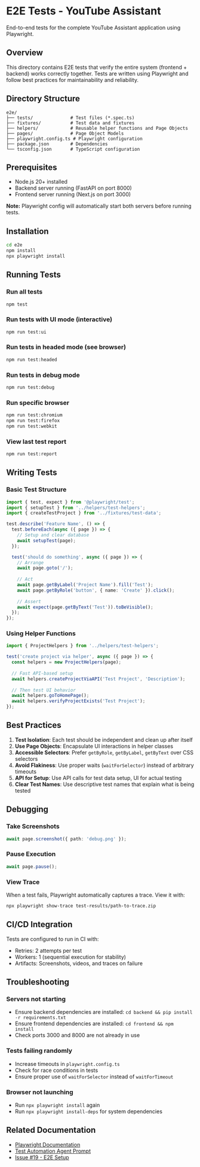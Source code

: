 # E2E Tests - YouTube Assistant

End-to-end tests for the complete YouTube Assistant application using Playwright.

## Overview

This directory contains E2E tests that verify the entire system (frontend + backend) works correctly together. Tests are written using Playwright and follow best practices for maintainability and reliability.

## Directory Structure

```
e2e/
├── tests/              # Test files (*.spec.ts)
├── fixtures/           # Test data and fixtures
├── helpers/            # Reusable helper functions and Page Objects
├── pages/              # Page Object Models
├── playwright.config.ts # Playwright configuration
├── package.json        # Dependencies
└── tsconfig.json       # TypeScript configuration
```

## Prerequisites

- Node.js 20+ installed
- Backend server running (FastAPI on port 8000)
- Frontend server running (Next.js on port 3000)

**Note:** Playwright config will automatically start both servers before running tests.

## Installation

```bash
cd e2e
npm install
npx playwright install
```

## Running Tests

### Run all tests
```bash
npm test
```

### Run tests with UI mode (interactive)
```bash
npm run test:ui
```

### Run tests in headed mode (see browser)
```bash
npm run test:headed
```

### Run tests in debug mode
```bash
npm run test:debug
```

### Run specific browser
```bash
npm run test:chromium
npm run test:firefox
npm run test:webkit
```

### View last test report
```bash
npm run test:report
```

## Writing Tests

### Basic Test Structure

```typescript
import { test, expect } from '@playwright/test';
import { setupTest } from '../helpers/test-helpers';
import { createTestProject } from '../fixtures/test-data';

test.describe('Feature Name', () => {
  test.beforeEach(async ({ page }) => {
    // Setup and clear database
    await setupTest(page);
  });

  test('should do something', async ({ page }) => {
    // Arrange
    await page.goto('/');
    
    // Act
    await page.getByLabel('Project Name').fill('Test');
    await page.getByRole('button', { name: 'Create' }).click();
    
    // Assert
    await expect(page.getByText('Test')).toBeVisible();
  });
});
```

### Using Helper Functions

```typescript
import { ProjectHelpers } from '../helpers/test-helpers';

test('create project via helper', async ({ page }) => {
  const helpers = new ProjectHelpers(page);
  
  // Fast API-based setup
  await helpers.createProjectViaAPI('Test Project', 'Description');
  
  // Then test UI behavior
  await helpers.goToHomePage();
  await helpers.verifyProjectExists('Test Project');
});
```

## Best Practices

1. **Test Isolation**: Each test should be independent and clean up after itself
2. **Use Page Objects**: Encapsulate UI interactions in helper classes
3. **Accessible Selectors**: Prefer `getByRole`, `getByLabel`, `getByText` over CSS selectors
4. **Avoid Flakiness**: Use proper waits (`waitForSelector`) instead of arbitrary timeouts
5. **API for Setup**: Use API calls for test data setup, UI for actual testing
6. **Clear Test Names**: Use descriptive test names that explain what is being tested

## Debugging

### Take Screenshots
```typescript
await page.screenshot({ path: 'debug.png' });
```

### Pause Execution
```typescript
await page.pause();
```

### View Trace
When a test fails, Playwright automatically captures a trace. View it with:
```bash
npx playwright show-trace test-results/path-to-trace.zip
```

## CI/CD Integration

Tests are configured to run in CI with:
- Retries: 2 attempts per test
- Workers: 1 (sequential execution for stability)
- Artifacts: Screenshots, videos, and traces on failure

## Troubleshooting

### Servers not starting
- Ensure backend dependencies are installed: `cd backend && pip install -r requirements.txt`
- Ensure frontend dependencies are installed: `cd frontend && npm install`
- Check ports 3000 and 8000 are not already in use

### Tests failing randomly
- Increase timeouts in `playwright.config.ts`
- Check for race conditions in tests
- Ensure proper use of `waitForSelector` instead of `waitForTimeout`

### Browser not launching
- Run `npx playwright install` again
- Run `npx playwright install-deps` for system dependencies

## Related Documentation

- [Playwright Documentation](https://playwright.dev/)
- [Test Automation Agent Prompt](../.github/copilot-prompts/test-automation-agent.md)
- [Issue #19 - E2E Setup](https://github.com/chris-jackson-actionqa/aqa-youtube-assistant/issues/19)
